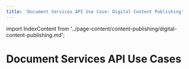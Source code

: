 ```yaml
---
title: 'Document Services API Use Case: Digital Content Publishing'
---
```

import IndexContent from '../page-content/content-publishing/digital-content-publishing.md';


<Hero slots="heading" variant="fullwidth" theme="dark"  customLayout className="herobgImage"/>

# Document Services API Use Cases


<MenuWrapperComponent  slots="content"  repeat="1" theme="lightest"/>

<IndexContent />